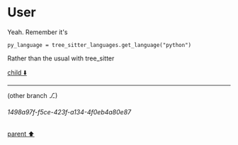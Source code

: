 # User

Yeah. Remember it's 

```
py_language = tree_sitter_languages.get_language("python")
```

Rather than the usual with tree_sitter

[child ⬇️](#1498a97f-f5ce-423f-a134-4f0eb4a80e87)

---

(other branch ⎇)
###### 1498a97f-f5ce-423f-a134-4f0eb4a80e87
[parent ⬆️](#aaa2adf1-a94f-432e-9bdc-60948d96f8f2)
